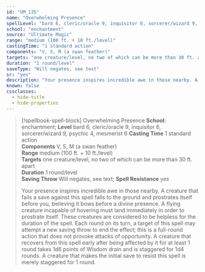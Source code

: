 ```yaml
---
id: "UM_135"
name: "Overwhelming Presence"
spellLevel: "bard 6, cleric/oracle 9, inquisitor 6, sorcerer/wizard 9, psychic 4, mesmerist 6"
school: "enchantment"
source: "Ultimate Magic"
range: "medium (100 ft. + 10 ft./level)"
castingTime: "1 standard action"
components: "V, S, M (a swan feather)"
targets: "one creature/level, no two of which can be more than 30 ft. apart"
duration: "1 round/level"
saveType: "Will negates, see text"
sr: "yes"
description: "Your presence inspires incredible awe in those nearby. A creature that fails a save against this spell falls to the ground and prostrates itself before you, believing it bows before a divine presence. A flying creature incapable of hovering must land immediately in order to prostrate itself. These creatures are considered to be helpless for the duration of the spell.  Each round on its turn, a target of this spell may attempt a new saving throw to end the effect; this is a full-round action that does not provoke attacks of opportunity. A creature that recovers from this spell early after being affected by it for at least 1 round takes 1d6 points of Wisdom drain and is staggered for 1d4 rounds. A creature that makes the initial save to resist this spell is merely staggered for 1 round."
known: false
cssclasses:
  - hide-title
  - hide-properties
---
```


> [!spellbook-spell-block] Overwhelming Presence
> **School:** enchantment; **Level** bard 6, cleric/oracle 9, inquisitor 6, sorcerer/wizard 9, psychic 4, mesmerist 6
> **Casting Time** 1 standard action  
> **Components** V, S, M (a swan feather)  
> **Range** medium (100 ft. + 10 ft./level)  
> **Targets** one creature/level, no two of which can be more than 30 ft. apart  
> **Duration** 1 round/level  
> **Saving Throw** Will negates, see text; **Spell Resistance** yes
> 
> Your presence inspires incredible awe in those nearby. A creature that fails a save against this spell falls to the ground and prostrates itself before you, believing it bows before a divine presence. A flying creature incapable of hovering must land immediately in order to prostrate itself. These creatures are considered to be helpless for the duration of the spell.  Each round on its turn, a target of this spell may attempt a new saving throw to end the effect; this is a full-round action that does not provoke attacks of opportunity. A creature that recovers from this spell early after being affected by it for at least 1 round takes 1d6 points of Wisdom drain and is staggered for 1d4 rounds. A creature that makes the initial save to resist this spell is merely staggered for 1 round.